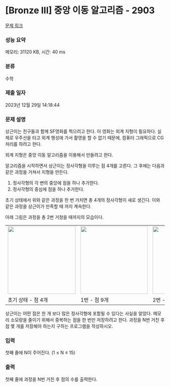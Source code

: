 # [Bronze III] 중앙 이동 알고리즘 - 2903 

[문제 링크](https://www.acmicpc.net/problem/2903) 

### 성능 요약

메모리: 31120 KB, 시간: 40 ms

### 분류

수학

### 제출 일자

2023년 12월 29일 14:18:44

### 문제 설명

<p>상근이는 친구들과 함께 SF영화를 찍으려고 한다. 이 영화는 외계 지형이 필요하다. 실제로 우주선을 타고 외계 행성에 가서 촬영을 할 수 없기 때문에, 컴퓨터 그래픽으로 CG처리를 하려고 한다.</p>

<p>외계 지형은 중앙 이동 알고리즘을 이용해서 만들려고 한다.</p>

<p>알고리즘을 시작하면서 상근이는 정사각형을 이루는 점 4개를 고른다. 그 후에는 다음과 같은 과정을 거쳐서 지형을 만든다.</p>

<ol>
	<li>정사각형의 각 변의 중앙에 점을 하나 추가한다.</li>
	<li>정사각형의 중심에 점을 하나 추가한다.</li>
</ol>

<p>초기 상태에서 위와 같은 과정을 한 번 거치면 총 4개의 정사각형이 새로 생긴다. 이와 같은 과정을 상근이가 만족할 때 까지 계속한다.</p>

<p>아래 그림은 과정을 총 2번 거쳤을 때까지의 모습이다.</p>

<table class="table table-bordered td-center">
	<tbody>
		<tr>
			<td><img alt="" src="https://upload.acmicpc.net/5e446f0f-613c-4ce0-a626-6b0c2729ed1e/-/preview/" style="width: 214px; height: 213px;"></td>
			<td><img alt="" src="https://upload.acmicpc.net/65c1bcf1-7d8a-463b-91df-d6cabcc2ceae/-/preview/" style="width: 212px; height: 213px;"></td>
			<td><img alt="" src="https://upload.acmicpc.net/27b99467-cfdf-4ce3-a0b0-2897747edcf9/-/preview/" style="width: 212px; height: 213px;"></td>
		</tr>
		<tr>
			<td>초기 상태 - 점 4개</td>
			<td>1번 - 점 9개</td>
			<td>2번 - 25개</td>
		</tr>
	</tbody>
</table>

<p>상근이는 어떤 점은 한 개 보다 많은 정사각형에 포함될 수 있다는 사실을 알았다. 메모리 소모량을 줄이기 위해서 중복하는 점을 한 번만 저장하려고 한다. 과정을 N번 거친 후 점 몇 개를 저장해야 하는지 구하는 프로그램을 작성하시오.</p>

### 입력 

 <p>첫째 줄에 N이 주어진다. (1 ≤ N ≤ 15)</p>

### 출력 

 <p>첫째 줄에 과정을 N번 거친 후 점의 수를 출력한다.</p>


